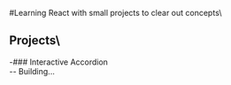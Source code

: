 #Learning React with small projects to clear out concepts\


  ## **Projects**\
  
  -### Interactive Accordion\
      -- Building...
